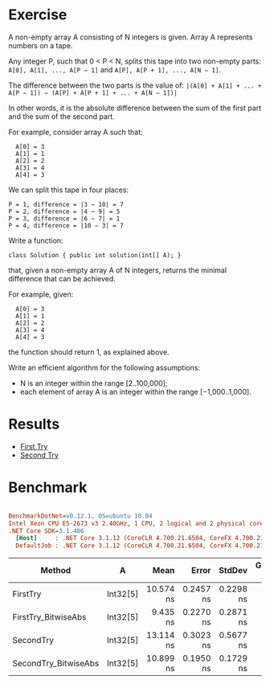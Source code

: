 ﻿# Exercise

A non-empty array A consisting of N integers is given. Array A represents numbers on a tape.

Any integer P, such that 0 < P < N, splits this tape into two non-empty parts: `A[0], A[1], ..., A[P − 1]` and `A[P], A[P + 1], ..., A[N − 1]`.

The difference between the two parts is the value of: `|(A[0] + A[1] + ... + A[P − 1]) − (A[P] + A[P + 1] + ... + A[N − 1])|`

In other words, it is the absolute difference between the sum of the first part and the sum of the second part.

For example, consider array A such that:
```
  A[0] = 3
  A[1] = 1
  A[2] = 2
  A[3] = 4
  A[4] = 3
```

We can split this tape in four places:

```
P = 1, difference = |3 − 10| = 7
P = 2, difference = |4 − 9| = 5
P = 3, difference = |6 − 7| = 1
P = 4, difference = |10 − 3| = 7
```

Write a function:

```
class Solution { public int solution(int[] A); }
```

that, given a non-empty array A of N integers, returns the minimal difference that can be achieved.

For example, given:
```
  A[0] = 3
  A[1] = 1
  A[2] = 2
  A[3] = 4
  A[4] = 3
```

the function should return 1, as explained above.

Write an efficient algorithm for the following assumptions:

- N is an integer within the range [2..100,000];
- each element of array A is an integer within the range [−1,000..1,000].

# Results
- [First Try](https://app.codility.com/demo/results/trainingNXSD2K-KQW/)
- [Second Try](https://app.codility.com/demo/results/trainingRRN428-VGA/)


# Benchmark
``` ini

BenchmarkDotNet=v0.12.1, OS=ubuntu 18.04
Intel Xeon CPU E5-2673 v3 2.40GHz, 1 CPU, 2 logical and 2 physical cores
.NET Core SDK=3.1.406
  [Host]     : .NET Core 3.1.12 (CoreCLR 4.700.21.6504, CoreFX 4.700.21.6905), X64 RyuJIT
  DefaultJob : .NET Core 3.1.12 (CoreCLR 4.700.21.6504, CoreFX 4.700.21.6905), X64 RyuJIT


```
|               Method |        A |      Mean |     Error |    StdDev | Gen 0 | Gen 1 | Gen 2 | Allocated |
|--------------------- |--------- |----------:|----------:|----------:|------:|------:|------:|----------:|
|             FirstTry | Int32[5] | 10.574 ns | 0.2457 ns | 0.2298 ns |     - |     - |     - |         - |
|  FirstTry_BitwiseAbs | Int32[5] |  9.435 ns | 0.2270 ns | 0.2871 ns |     - |     - |     - |         - |
|            SecondTry | Int32[5] | 13.114 ns | 0.3023 ns | 0.5677 ns |     - |     - |     - |         - |
| SecondTry_BitwiseAbs | Int32[5] | 10.899 ns | 0.1950 ns | 0.1729 ns |     - |     - |     - |         - |
